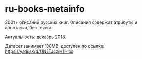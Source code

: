 # ru-books-metainfo
300т+ описаний русских книг. Описания содержат атрибуты и аннотации, без текста

Актуальность: декабрь 2018.

Датасет занимает 100MB, доступен по ссылке:
https://yadi.sk/d/UN5TJczjH1Hlog
